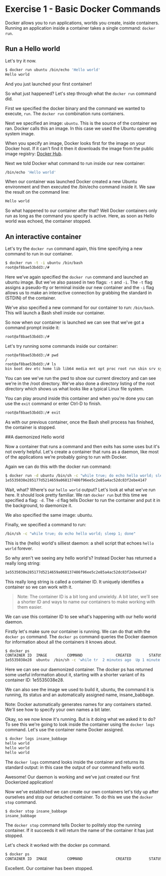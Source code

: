 # Exercise 1 - Basic Docker Commands

Docker allows you to run applications, worlds you create, inside containers. Running an application inside a container takes a single command: ``docker run``.

## Run a Hello world

Let's try it now.

```bash
$ docker run ubuntu /bin/echo 'Hello world'
Hello world
```


And you just launched your first container!

So what just happened? Let's step through what the ``docker run`` command did.

First we specified the docker binary and the command we wanted to execute, ``run``. The ``docker run`` combination runs containers.

Next we specified an image: ``ubuntu``. This is the source of the container we ran. Docker calls this an image. In this case we used the Ubuntu operating system image.

When you specify an image, Docker looks first for the image on your Docker host. If it can't find it then it downloads the image from the public image registry: [Docker Hub](https://hub.docker.com/).

Next we told Docker what command to run inside our new container:

```bash
/bin/echo 'Hello world'
```

When our container was launched Docker created a new Ubuntu environment and then executed the /bin/echo command inside it. We saw the result on the command line:
```bash
Hello world
```

So what happened to our container after that? Well Docker containers only run as long as the command you specify is active. Here, as soon as Hello world was echoed, the container stopped.

## An interactive container

Let's try the ``docker run`` command again, this time specifying a new command to run in our container.
```bash
$ docker run -t -i ubuntu /bin/bash
root@af8bae53bdd3:/#
```

Here we've again specified the ``docker run`` command and launched an ubuntu image. But we've also passed in two flags: ``-t`` and ``-i``. The ``-t`` flag assigns a pseudo-tty or terminal inside our new container and the ``-i`` flag allows us to make an interactive connection by grabbing the standard in (STDIN) of the container.

We've also specified a new command for our container to run: ``/bin/bash``. This will launch a Bash shell inside our container.

So now when our container is launched we can see that we've got a command prompt inside it:

```bash
root@af8bae53bdd3:/#
```

Let's try running some commands inside our container:

```bash
root@af8bae53bdd3:/# pwd
/
root@af8bae53bdd3:/# ls
bin boot dev etc home lib lib64 media mnt opt proc root run sbin srv sys tmp usr var
```

You can see we've run the pwd to show our current directory and can see we're in the /root directory. We've also done a directory listing of the root directory which shows us what looks like a typical Linux file system.

You can play around inside this container and when you're done you can use the ``exit`` command or enter Ctrl-D to finish.

```bash
root@af8bae53bdd3:/# exit
```

As with our previous container, once the Bash shell process has finished, the container is stopped.

##A daemonized Hello world

Now a container that runs a command and then exits has some uses but it's not overly helpful. Let's create a container that runs as a daemon, like most of the applications we're probably going to run with Docker.

Again we can do this with the docker run command:
```bash
$ docker run -d ubuntu /bin/sh -c "while true; do echo hello world; sleep 1; done"
1e5535038e285177d5214659a068137486f96ee5c2e85a4ac52dc83f2ebe4147
```

Wait, what? Where's our ``hello world`` output? Let's look at what we've run here. It should look pretty familiar. We ran ``docker run`` but this time we specified a flag: ``-d``. The ``-d`` flag tells Docker to run the container and put it in the background, to daemonize it.

We also specified the same image: ubuntu.

Finally, we specified a command to run:

```bash
/bin/sh -c "while true; do echo hello world; sleep 1; done"
```

This is the (hello) world's silliest daemon: a shell script that echoes ``hello world`` forever.

So why aren't we seeing any hello world's? Instead Docker has returned a really long string:

```bash
1e5535038e285177d5214659a068137486f96ee5c2e85a4ac52dc83f2ebe4147
```

This really long string is called a container ID. It uniquely identifies a container so we can work with it.


> Note: The container ID is a bit long and unwieldy. A bit later, we'll see a shorter ID and ways to name our containers to make working with them easier.

We can use this container ID to see what's happening with our hello world daemon.

Firstly let's make sure our container is running. We can do that with the ``docker ps`` command. The ``docker ps`` command queries the Docker daemon for information about all the containers it knows about.
```bash
$ docker ps
CONTAINER ID  IMAGE         COMMAND               CREATED        STATUS       PORTS NAMES
1e5535038e28  ubuntu  /bin/sh -c 'while tr  2 minutes ago  Up 1 minute        insane_babbage
```

Here we can see our daemonized container. The docker ps has returned some useful information about it, starting with a shorter variant of its container ID: 1e5535038e28.

We can also see the image we used to build it, ubuntu, the command it is running, its status and an automatically assigned name, insane_babbage.


Note: Docker automatically generates names for any containers started. We'll see how to specify your own names a bit later.

Okay, so we now know it's running. But is it doing what we asked it to do? To see this we're going to look inside the container using the ``docker logs`` command. Let's use the container name Docker assigned.
```bash
$ docker logs insane_babbage
hello world
hello world
hello world
```

The ``docker logs`` command looks inside the container and returns its standard output: in this case the output of our command hello world.

Awesome! Our daemon is working and we've just created our first Dockerized application!

Now we've established we can create our own containers let's tidy up after ourselves and stop our detached container. To do this we use the ``docker stop`` command.
```bash
$ docker stop insane_babbage
insane_babbage
```

The ``docker stop`` command tells Docker to politely stop the running container. If it succeeds it will return the name of the container it has just stopped.

Let's check it worked with the docker ps command.

```bash
$ docker ps
CONTAINER ID  IMAGE         COMMAND               CREATED        STATUS       PORTS NAMES
```

Excellent. Our container has been stopped.



